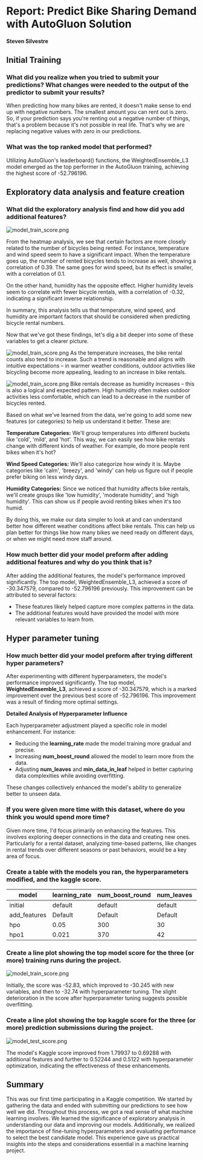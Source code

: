 # Report: Predict Bike Sharing Demand with AutoGluon Solution
#### Steven Silvestre

## Initial Training
### What did you realize when you tried to submit your predictions? What changes were needed to the output of the predictor to submit your results?
When predicting how many bikes are rented, it doesn't make sense to end up with negative numbers. The smallest amount you can rent out is zero. So, if your prediction says you're renting out a negative number of things, that's a problem because it's not possible in real life. That's why we are replacing negative values with zero in our predictions.

### What was the top ranked model that performed?
Utilizing AutoGluon's leaderboard() functions, the WeightedEnsemble_L3 model emerged as the top performer in the AutoGluon training, achieving the highest score of -52.796196.

## Exploratory data analysis and feature creation
### What did the exploratory analysis find and how did you add additional features?

![model_train_score.png](img/HeatMap.png)

From the heatmap analysis, we see that certain factors are more closely related to the number of bicycles being rented. For instance, temperature and wind speed seem to have a significant impact. When the temperature goes up, the number of rented bicycles tends to increase as well, showing a correlation of 0.39. The same goes for wind speed, but its effect is smaller, with a correlation of 0.1.

On the other hand, humidity has the opposite effect. Higher humidity levels seem to correlate with fewer bicycle rentals, with a correlation of -0.32, indicating a significant inverse relationship.

In summary, this analysis tells us that temperature, wind speed, and humidity are important factors that should be considered when predicting bicycle rental numbers. 

Now that we've got these findings, let's dig a bit deeper into some of these variables to get a clearer picture.

![model_train_score.png](img/Temp_vs_BikeRentals.png)
As the temperature increases, the bike rental counts also tend to increase. Such a trend is reasonable and aligns with intuitive expectations – in warmer weather conditions, outdoor activities like bicycling become more appealing, leading to an increase in bike rentals.

![model_train_score.png](img/Humidity_vs_BikeRentals.png)
Bike rentals decrease as humidity increases – this is also a logical and expected pattern. High humidity often makes outdoor activities less comfortable, which can lead to a decrease in the number of bicycles rented.

Based on what we've learned from the data, we're going to add some new features (or categories) to help us understand it better. These are:

**Temperature Categories:** We'll group temperatures into different buckets like 'cold', 'mild', and 'hot'. This way, we can easily see how bike rentals change with different kinds of weather. For example, do more people rent bikes when it's hot?

**Wind Speed Categories:** We'll also categorize how windy it is. Maybe categories like 'calm', 'breezy', and 'windy' can help us figure out if people prefer biking on less windy days.

**Humidity Categories:** Since we noticed that humidity affects bike rentals, we'll create groups like 'low humidity', 'moderate humidity', and 'high humidity'. This can show us if people avoid renting bikes when it's too humid.

By doing this, we make our data simpler to look at and can understand better how different weather conditions affect bike rentals. This can help us plan better for things like how many bikes we need ready on different days, or when we might need more staff around.

### How much better did your model preform after adding additional features and why do you think that is?
After adding the additional features, the model's performance improved significantly. The top model, WeightedEnsemble_L3, achieved a score of -30.347579, compared to -52.796196 previously. 
This improvement can be attributed to several factors:
- These features likely helped capture more complex patterns in the data.
- The additional features would have provided the model with more relevant variables to learn from.


## Hyper parameter tuning
### How much better did your model preform after trying different hyper parameters?
After experimenting with different hyperparameters, the model's performance improved significantly. The top model, **WeightedEnsemble_L3**, achieved a score of -30.347579, which is a marked improvement over the previous best score of -52.796196. This improvement was a result of finding more optimal settings.

**Detailed Analysis of Hyperparameter Influence**

Each hyperparameter adjustment played a specific role in model enhancement. For instance:

- Reducing the **learning_rate** made the model training more gradual and precise.
- Increasing **num_boost_round** allowed the model to learn more from the data.
- Adjusting **num_leaves** and **min_data_in_leaf** helped in better capturing data complexities while avoiding overfitting.

These changes collectively enhanced the model's ability to generalize better to unseen data.

### If you were given more time with this dataset, where do you think you would spend more time?
Given more time, I'd focus primarily on enhancing the features. This involves exploring deeper connections in the data and creating new ones. Particularly for a rental dataset, analyzing time-based patterns, like changes in rental trends over different seasons or past behaviors, would be a key area of focus.

### Create a table with the models you ran, the hyperparameters modified, and the kaggle score.
|model|learning_rate|num_boost_round|num_leaves|min_data_in_leaf|score|
|--|--|--|--|--|--|
|initial|default|default|default|default|1.78837|
|add_features|Default|Default|Default|default|0.6928|
|hpo|0.05|300|30|20|0.52244|
|hpo1|0.021|370|42|25|0.5122|


### Create a line plot showing the top model score for the three (or more) training runs during the project.

![model_train_score.png](img/model_train_score.png)

Initially, the score was -52.83, which improved to -30.245 with new variables, and then to -32.74 with hyperparameter tuning. The slight deterioration in the score after hyperparameter tuning suggests possible overfitting.

### Create a line plot showing the top kaggle score for the three (or more) prediction submissions during the project.

![model_test_score.png](img/model_test_score.png)

The model's Kaggle score improved from 1.79937 to 0.69288 with additional features and further to 0.52244 and 0.5122 with hyperparameter optimization, indicating the effectiveness of these enhancements.

## Summary

This was our first time participating in a Kaggle competition. We started by gathering the data and ended with submitting our predictions to see how well we did. Throughout this process, we got a real sense of what machine learning involves. We learned the significance of exploratory analysis in understanding our data and improving our models. Additionally, we realized the importance of fine-tuning hyperparameters and evaluating performance to select the best candidate model. This experience gave us practical insights into the steps and considerations essential in a machine learning project.
